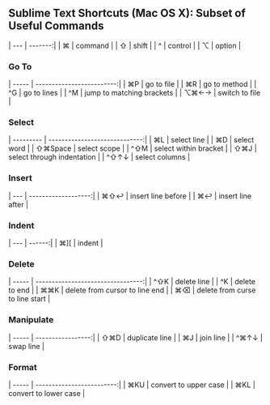 ## Sublime Text Shortcuts (Mac OS X): Subset of Useful Commands

| --- | -------:| 
|  ⌘  | command |
|  ⇧  | shift	|
|  ^  | control	|
|  ⌥  | option 	|

### Go To

| ----- | -------------------------:| 
| ⌘P 	| go to file 				|
| ⌘R   	| go to method				|
| ^G   	| go to lines 				|
| ^M   	| jump to matching brackets	|
| ⌥⌘←→ 	| switch to file 			|

### Select

| --------- | -----------------------------:| 
| ⌘L  		| select line 					|
| ⌘D  		| select word 					|
| ⇧⌘Space 	| select scope 					|
| ^⇧M  		| select within bracket 		|
| ⇧⌘J  		| select through indentation 	|
| ^⇧↑↓ 		| select columns 				|

### Insert

| --- | -------------------:| 
| ⌘⇧↩︎ | insert line before	|
| ⌘↩︎  | insert line after	|

### Indent

| --- | ------:| 
| ⌘][ | indent |

### Delete

| ----- | ---------------------------------:| 
| ^⇧K 	| delete line 						|
| ^K 	| delete to end 					|
| ⌘⌘K 	| delete from cursor to line end 	|
| ⌘⌫ 	| delete from curse to line start 	|

### Manipulate

| ----- | -----------------:| 
| ⇧⌘D 	| duplicate line 	|
| ⌘J 	| join line 		|
| ^⌘↑↓ 	| swap line 		|

### Format

| ----- | -------------------------:| 
| ⌘KU 	| convert to upper case 	|
| ⌘KL 	| convert to lower case		|

